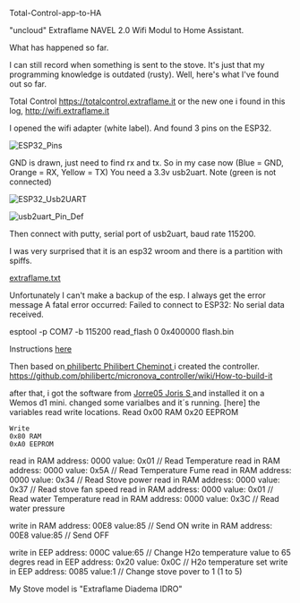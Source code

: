 Total-Control-app-to-HA

"uncloud" Extraflame NAVEL 2.0 Wifi Modul to Home Assistant.

What has happened so far.

I can still record when something is sent to the stove.
It's just that my programming knowledge is outdated (rusty).
Well, here's what I've found out so far.


Total Control
https://totalcontrol.extraflame.it
or the new one i found in this log,
http://wifi.extraflame.it

I opened the wifi adapter (white label).
And found 3 pins on the ESP32.

![ESP32_Pins](https://github.com/jeng37/Total-Control-app-to-HA/assets/12857791/8f61cc9c-6878-4c8d-9441-ce4cbc64a04e)

GND is drawn, just need to find rx and tx.
So in my case now (Blue = GND, Orange = RX, Yellow = TX)
You need a 3.3v usb2uart.
Note (green is not connected)

![ESP32_Usb2UART](https://github.com/jeng37/Total-Control-app-to-HA/assets/12857791/95634655-ef08-4f44-b724-3371b0c79307)

![usb2uart_Pin_Def](https://github.com/jeng37/Total-Control-app-to-HA/assets/12857791/fa2f1ced-ec19-4db5-8c58-adb0dc21e0f7)

Then connect with putty, serial port of usb2uart, baud rate 115200.

I was very surprised that it is an esp32 wroom and there is a partition with spiffs.

[extraflame.txt](https://github.com/user-attachments/files/16098214/extraflame.txt)


Unfortunately I can't make a backup of the esp. I always get the error message
A fatal error occurred: Failed to connect to ESP32: No serial data received.

esptool -p COM7 -b 115200 read_flash 0 0x400000 flash.bin

Instructions [here](https://jmswrnr.com/blog/hacking-a-smart-home-device#dumping-flash)

 
Then based on[
philibertc
Philibert Cheminot ](https://github.com/philibertc/micronova_controller)
i created the controller.
https://github.com/philibertc/micronova_controller/wiki/How-to-build-it

after that,
i got the software from [
Jorre05
Joris S ](https://github.com/Jorre05/micronova)
and installed it on a Wemos d1 mini.
changed some varialbes and it´s running.
[here] the variables read write locations.
    Read
    0x00 RAM
    0x20 EEPROM

    Write
    0x80 RAM
    0xA0 EEPROM


   read in RAM address: 0000 value: 0x01    // Read Temperature
   read in RAM address: 0000 value: 0x5A    // Read Temperature Fume
   read in RAM address: 0000 value: 0x34    // Read Stove power
   read in RAM address: 0000 value: 0x37    // Read stove fan speed
   read in RAM address: 0000 value: 0x01    // Read water Temperature
   read in RAM address: 0000 value: 0x3C    // Read water pressure

   write in RAM address: 00E8 value:85      // Send ON
   write in RAM address: 00E8 value:85      // Send OFF
 
   write in EEP address: 000C value:65      // Change H2o temperature value to 65 degres
   read in EEP address: 0x20 value: 0x0C    // H2o temperature set
   write in EEP address: 0085 value:1       // Change stove pover to 1 (1 to 5)
   
My Stove model is "Extraflame Diadema IDRO"




